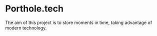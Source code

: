 # Porthole.tech 
The aim of this project is to store moments in time, taking advantage of modern technology.

